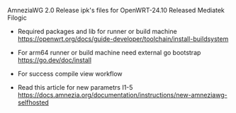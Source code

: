 AmneziaWG 2.0 Release ipk's files for OpenWRT-24.10 Released Mediatek Filogic

- Required packages and lib for runner or build machine https://openwrt.org/docs/guide-developer/toolchain/install-buildsystem
- For arm64 runner or build machine need external go bootstrap https://go.dev/doc/install 
- For success compile view workflow

- Read this article for new parametrs I1-5 https://docs.amnezia.org/documentation/instructions/new-amneziawg-selfhosted
